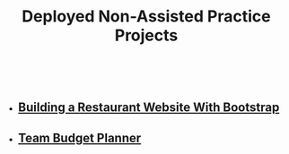 <br /><br />

<h1 align="center">Deployed Non-Assisted Practice Projects</h1>

<br /><br /><br />

- ## <a href = "https://e-learning-projects.herokuapp.com/restaurant/restaurant.html">Building a Restaurant Website With Bootstrap</a>

- ## <a href = "https://e-learning-projects.herokuapp.com/teambudgetplanner/index.html">Team Budget Planner</a>
